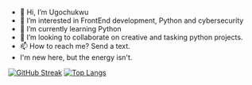 - 👋 Hi, I’m Ugochukwu
- 👀 I’m interested in FrontEnd development, Python and cybersecurity
- 🌱 I’m currently learning Python
- 💞️ I’m looking to collaborate on creative and tasking python projects.
- 📫 How to reach me? Send a text.
- I'm new here, but the energy isn't.


[![GitHub Streak](http://github-readme-streak-stats.herokuapp.com?user=thebasilugo&theme=darcula&hide_border=true)](https://git.io/streak-stats)
[![Top Langs](https://github-readme-stats.vercel.app/api/top-langs/?username=thebasilugo&layout=compact&theme=vision-friendly-dark)](https://github.com/anuraghazra/github-readme-stats)

<!---
thebasilugo/thebasilugo is a ✨ special ✨ repository because its `README.md` (this file) appears on your GitHub profile.
You can click the Preview link to take a look at your changes.
--->
